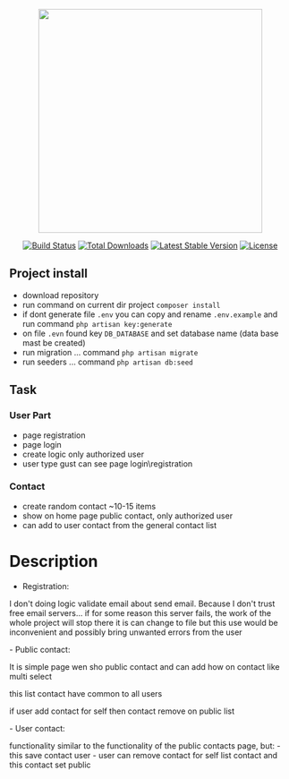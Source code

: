 <p align="center"><a href="https://laravel.com" target="_blank"><img src="https://raw.githubusercontent.com/laravel/art/master/logo-lockup/5%20SVG/2%20CMYK/1%20Full%20Color/laravel-logolockup-cmyk-red.svg" width="400"></a></p>

<p align="center">
<a href="https://travis-ci.org/laravel/framework"><img src="https://travis-ci.org/laravel/framework.svg" alt="Build Status"></a>
<a href="https://packagist.org/packages/laravel/framework"><img src="https://img.shields.io/packagist/dt/laravel/framework" alt="Total Downloads"></a>
<a href="https://packagist.org/packages/laravel/framework"><img src="https://img.shields.io/packagist/v/laravel/framework" alt="Latest Stable Version"></a>
<a href="https://packagist.org/packages/laravel/framework"><img src="https://img.shields.io/packagist/l/laravel/framework" alt="License"></a>
</p>

## Project install
- download repository
- run command on current dir project `` composer install ``
- if dont generate file ``.env`` you can copy and rename ``.env.example`` and run command ``php artisan key:generate``
- on file ``.evn`` found key ``DB_DATABASE`` and set database name (data base mast be created)
- run migration ... command ``php artisan migrate``
- run seeders ... command ``php artisan db:seed``
## Task
### User Part
- page registration
- page login
- create logic only authorized user
- user type gust can see page login\registration

### Contact
- create random contact ~10-15 items
- show on home page public contact, only authorized user 
- can add to user contact from the general contact list

# Description
 - Registration: 
 <p>
I don't doing logic validate email about send email. Because  I don't trust free email servers... if for some reason this server fails, the work of the whole project will stop there
it is can change to file but this use would be inconvenient and possibly bring unwanted errors from the user
 </p>
- Public contact:
 <p>It is simple page wen sho public contact and can add how on contact like multi select</p>
 <p>this list contact have common to all users</p>
 <p>if user add contact for self then contact remove on public list</p>
- User contact:
<p>
functionality similar to the functionality of the public contacts page, but:
 - this save contact user
 - user can remove contact for self list contact and this contact set public
</p>
 


